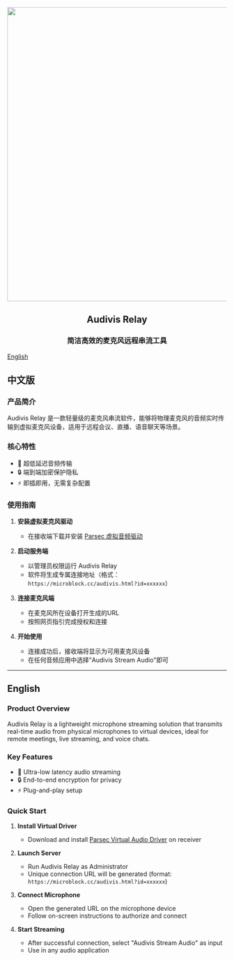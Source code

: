 
<div align="center">
  <img width="1133" height="675" alt="Audivis Relay" src="https://github.com/user-attachments/assets/bd05863d-55bf-408b-9d62-f462c7a9b73f" />
  <h2>Audivis Relay</h2>
  <h3>简洁高效的麦克风远程串流工具</h3>
</div>

[English](https://github.com/std-microblock/audivis-relay/new/master?filename=README.md#english-version)

## 中文版

### 产品简介
Audivis Relay 是一款轻量级的麦克风串流软件，能够将物理麦克风的音频实时传输到虚拟麦克风设备，适用于远程会议、直播、语音聊天等场景。

### 核心特性
- 🚀 超低延迟音频传输
- 🔒 端到端加密保护隐私
- ⚡ 即插即用，无需复杂配置

### 使用指南

1. **安装虚拟麦克风驱动**
   - 在接收端下载并安装 [Parsec 虚拟音频驱动](https://github.com/std-microblock/audivis-relay/blob/master/resources/parsec-vud-0.3.10.0.exe)

2. **启动服务端**
   - 以管理员权限运行 Audivis Relay
   - 软件将生成专属连接地址（格式：`https://microblock.cc/audivis.html?id=xxxxxx`）

3. **连接麦克风端**
   - 在麦克风所在设备打开生成的URL
   - 按照网页指引完成授权和连接

4. **开始使用**
   - 连接成功后，接收端将显示为可用麦克风设备
   - 在任何音频应用中选择"Audivis Stream Audio"即可

---

## English

### Product Overview
Audivis Relay is a lightweight microphone streaming solution that transmits real-time audio from physical microphones to virtual devices, ideal for remote meetings, live streaming, and voice chats.

### Key Features
- 🚀 Ultra-low latency audio streaming
- 🔒 End-to-end encryption for privacy
- ⚡ Plug-and-play setup

### Quick Start

1. **Install Virtual Driver**
   - Download and install [Parsec Virtual Audio Driver](https://github.com/std-microblock/audivis-relay/blob/master/resources/parsec-vud-0.3.10.0.exe) on receiver

2. **Launch Server**
   - Run Audivis Relay as Administrator
   - Unique connection URL will be generated (format: `https://microblock.cc/audivis.html?id=xxxxxx`)

3. **Connect Microphone**
   - Open the generated URL on the microphone device
   - Follow on-screen instructions to authorize and connect

4. **Start Streaming**
   - After successful connection, select "Audivis Stream Audio" as input
   - Use in any audio application
